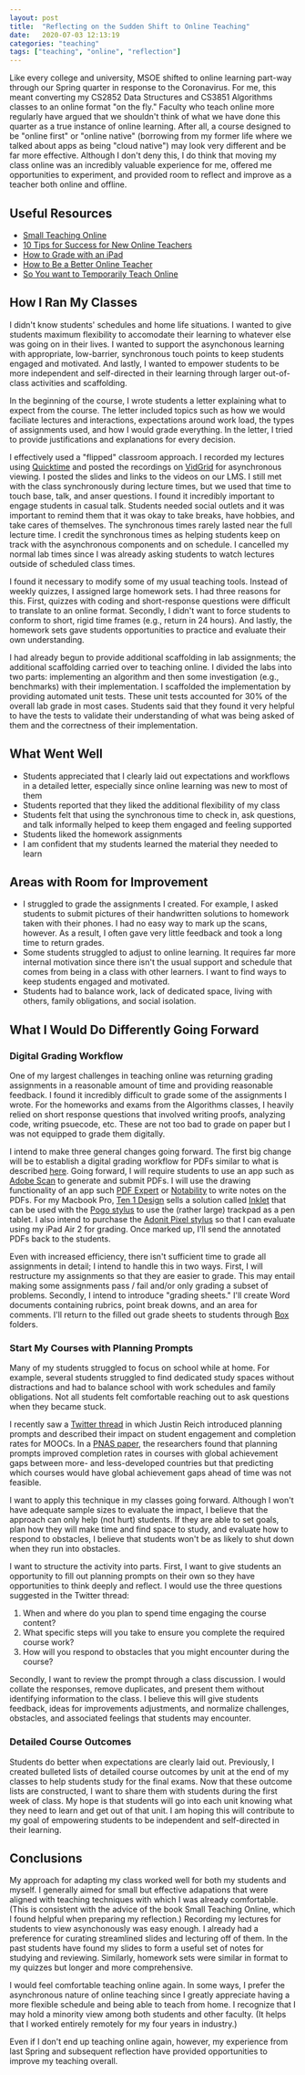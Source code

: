 ```yaml
---
layout: post
title:  "Reflecting on the Sudden Shift to Online Teaching"
date:   2020-07-03 12:13:19
categories: "teaching"
tags: ["teaching", "online", "reflection"]
---
```


Like every college and university, MSOE shifted to online learning part-way through our Spring quarter in response to the Coronavirus.  For me, this meant converting my CS2852 Data Structures and CS3851 Algorithms classes to an online format "on the fly."  Faculty who teach online more regularly have argued that we shouldn't think of what we have done this quarter as a true instance of online learning.  After all, a course designed to be "online first" or "online native" (borrowing from my former life where we talked about apps as being "cloud native") may look very different and be far more effective.  Although I don't deny this, I do think that moving my class online was an incredibly valuable experience for me, offered me opportunities to experiment, and provided room to reflect and improve as a teacher both online and offline.


## Useful Resources

* [Small Teaching Online](https://smile.amazon.com/Small-Teaching-Online-Applying-Learning/dp/1119619092/ref=sr_1_3?dchild=1&keywords=small+teaching+online&qid=1593806423&sr=8-3)
* [10 Tips for Success for New Online Teachers](https://www.rit.edu/academicaffairs/tls/10-tips-success-new-online-teachers)
* [How to Grade with an iPad](https://www.uleth.ca/teachingcentre/paperless-papers-how-grade-ipad)
* [How to Be a Better Online Teacher](https://www.chronicle.com/interactives/advice-online-teaching)
* [So You want to Temporarily Teach Online](https://www.insidehighered.com/advice/2020/03/11/practical-advice-instructors-faced-abrupt-move-online-teaching-opinion)

## How I Ran My Classes
I didn't know students' schedules and home life situations.  I wanted to give students maximum flexibility to accomodate their learning to whatever else was going on in their lives. I wanted to support the asynchonous learning with appropriate, low-barrier, synchronous touch points to keep students engaged and motivated. And lastly, I wanted to empower students to be more independent and self-directed in their learning through larger out-of-class activities and scaffolding.

In the beginning of the course, I wrote students a letter explaining what to expect from the course.  The letter included topics such as how we would faciliate lectures and interactions, expectations around work load, the types of assignments used, and how I would grade everything.  In the letter, I tried to provide justifications and explanations for every decision. 

I effectively used a "flipped" classroom approach.   I recorded my lectures using [Quicktime](https://support.apple.com/downloads/quicktime) and posted the recordings on [VidGrid](https://www.vidgrid.com/) for asynchronous viewing.  I posted the slides and links to the videos on our LMS. I still met with the class synchronously during lecture times, but we used that time to touch base, talk, and anser questions.  I found it incredibly important to engage students in casual talk.  Students needed social outlets and it was important to remind them that it was okay to take breaks, have hobbies, and take cares of themselves.  The synchronous times rarely lasted near the full lecture time.  I credit the synchronous times as helping students keep on track with the asynchronous components and on schedule.  I cancelled my normal lab times since I was already asking students to watch lectures outside of scheduled class times.

I found it necessary to modify some of my usual teaching tools.  Instead of weekly quizzes, I assigned large homework sets.  I had three reasons for this. First, quizzes with coding and short-response questions were difficult to translate to an online format.  Secondly, I didn't want to force students to conform to short, rigid time frames (e.g., return in 24 hours).  And lastly, the homework sets gave students opportunities to practice and evaluate their own understanding.

I had already begun to provide additional scaffolding in lab assignments; the additional scaffolding carried over to teaching online.  I divided the labs into two parts: implementing an algorithm and then some investigation (e.g., benchmarks) with their implementation.  I scaffolded the implementation by providing automated unit tests.  These unit tests accounted for 30% of the overall lab grade in most cases.  Students said that they found it very helpful to have the tests to validate their understanding of what was being asked of them and the correctness of their implementation.

## What Went Well

* Students appreciated that I clearly laid out expectations and workflows in a detailed letter, especially since online learning was new to most of them
* Students reported that they liked the additional flexibility of my class
* Students felt that using the synchronous time to check in, ask questions, and talk informally helped to keep them engaged and feeling supported
* Students liked the homework assignments
* I am confident that my students learned the material they needed to learn


## Areas with Room for Improvement

* I struggled to grade the assignments I created.  For example, I asked students to submit pictures of their handwritten solutions to homework taken with their phones.  I had no easy way to mark up the scans, however.  As a result, I often gave very little feedback and took a long time to return grades.
* Some students struggled to adjust to online learning.  It requires far more internal motivation since there isn't the usual support and schedule that comes from being in a class with other learners.  I want to find ways to keep students engaged and motivated.
* Students had to balance work, lack of dedicated space, living with others, family obligations, and social isolation.

## What I Would Do Differently Going Forward

### Digital Grading Workflow
One of my largest challenges in teaching online was returning grading assignments in a reasonable amount of time and providing reasonable feedback.  I found it incredibly difficult to grade some of the assignments I wrote.  For the homeworks and exams from the Algorithms classes, I heavily relied on short response questions that involved writing proofs, analyzing code, writing psuecode, etc.  These are not too bad to grade on paper but I was not equipped to grade them digitally.  

I intend to make three general changes going forward.  The first big change will be to establish a digital grading workflow for PDFs similar to what is described [here](https://www.uleth.ca/teachingcentre/paperless-papers-how-grade-ipad).  Going forward, I will require students to use an app such as [Adobe Scan](https://acrobat.adobe.com/us/en/mobile/scanner-app.html) to generate and submit PDFs.  I will use the drawing functionality of an app such [PDF Expert](https://pdfexpert.com/) or [Notability](https://www.gingerlabs.com/) to write notes on the PDFs.  For my Macbook Pro, [Ten 1 Design](https://tenonedesign.com/home.php) sells a solution called [Inklet](https://tenonedesign.com/inklet.php) that can be used with the [Pogo stylus](https://tenonedesign.com/pogo.php) to use the (rather large) trackpad as a pen tablet.  I also intend to purchase the [Adonit Pixel stylus](https://www.adonit.net/jot/pixel/) so that I can evaluate using my iPad Air 2 for grading.  Once marked up, I'll send the annotated PDFs back to the students.

Even with increased efficiency, there isn't sufficient time to grade all assignments in detail; I intend to handle this in two ways. First, I will restructure my assignments so that they are easier to grade.  This may entail making some assignments pass / fail and/or only grading a subset of problems.  Secondly, I intend to introduce "grading sheets."  I'll create Word documents containing rubrics, point break downs, and an area for comments.  I'll return to the filled out grade sheets to students through [Box](https://box.com/) folders.

### Start My Courses with Planning Prompts
Many of my students struggled to focus on school while at home.  For example, several students struggled to find dedicated study spaces without distractions and had to balance school with work schedules and family obligations.  Not all students felt comfortable reaching out to ask questions when they became stuck.

I recently saw a [Twitter thread](https://twitter.com/bjfr/status/1272705226512969728) in which Justin Reich introduced planning prompts and described their impact on student engagement and completion rates for MOOCs.  In a [PNAS paper](https://www.pnas.org/content/117/26/14900), the researchers found that planning prompts improved completion rates in courses with global achievement gaps between more- and less-developed countries but that predicting which courses would have global achievement gaps ahead of time was not feasible.

I want to apply this technique in my classes going forward.  Although I won't have adequate sample sizes to evaluate the impact, I believe that the approach can only help (not hurt) students.  If they are able to set goals, plan how they will make time and find space to study, and evaluate how to respond to obstacles, I believe that students won't be as likely to shut down when they run into obstacles.

I want to structure the activity into parts.  First, I want to give students an opportunity to fill out planning prompts on their own so they have opportunities to think deeply and reflect.  I would use the three questions suggested in the Twitter thread:

1. When and where do you plan to spend time engaging the course content?
1. What specific steps will you take to ensure you complete the required course work?
1. How will you respond to obstacles that you might encounter during the course?

Secondly, I want to review the prompt through a class discussion.  I would collate the responses, remove duplicates, and present them without identifying information to the class.  I believe this will give students feedback, ideas for improvements  adjustments, and normalize challenges, obstacles, and associated feelings that students may encounter.

### Detailed Course Outcomes
Students do better when expectations are clearly laid out.  Previously, I created bulleted lists of detailed course outcomes by unit at the end of my classes to help students study for the final exams.  Now that these outcome lists are constructed, I want to share them with students during the first week of class.  My hope is that students will go into each unit knowing what they need to learn and get out of that unit.  I am hoping this will contribute to my goal of empowering students to be independent and self-directed in their learning.

## Conclusions
My approach for adapting my class worked well for both my students and myself. I generally aimed for small but effective adapations that were aligned with teaching techniques with which I was already comfortable. (This is consistent with the advice of the book Small Teaching Online, which I found helpful when preparing my reflection.)  Recording my lectures for students to view asynchonously was easy enough.  I already had a preference for curating streamlined slides and lecturing off of them.  In the past students have found my slides to form a useful set of notes for studying and reviewing.  Similarly, homework sets were similar in format to my quizzes but longer and more comprehensive.

I would feel comfortable teaching online again.  In some ways, I prefer the asynchronous nature of online teaching since I greatly appreciate having a more flexible schedule and being able to teach from home.  I recognize that I may hold a minority view among both students and other faculty.  (It helps that I worked entirely remotely for my four years in industry.)

Even if I don't end up teaching online again, however, my experience from last Spring and subsequent reflection have provided opportunities to improve my teaching overall.


